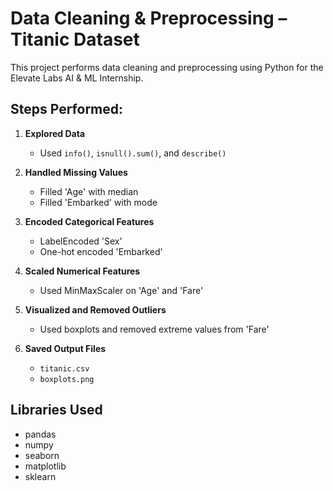 # Data Cleaning & Preprocessing – Titanic Dataset

This project performs data cleaning and preprocessing using Python for the Elevate Labs AI & ML Internship.

## Steps Performed:

1. **Explored Data**
   - Used `info()`, `isnull().sum()`, and `describe()`

2. **Handled Missing Values**
   - Filled 'Age' with median
   - Filled 'Embarked' with mode

3. **Encoded Categorical Features**
   - LabelEncoded 'Sex'
   - One-hot encoded 'Embarked'

4. **Scaled Numerical Features**
   - Used MinMaxScaler on 'Age' and 'Fare'

5. **Visualized and Removed Outliers**
   - Used boxplots and removed extreme values from 'Fare'

6. **Saved Output Files**
   - `titanic.csv`
   - `boxplots.png`

## Libraries Used
- pandas
- numpy
- seaborn
- matplotlib
- sklearn
